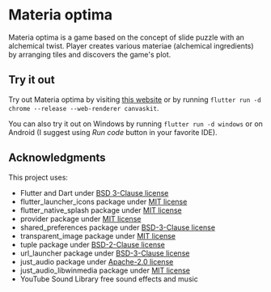 # Materia optima

Materia optima is a game based on the concept of slide puzzle with an alchemical twist. Player creates various materiae (alchemical ingredients) by arranging tiles and discovers the game's plot.

## Try it out

Try out Materia optima by visiting [this website](https://www.juliusz.muskala.pl/) or by running `flutter run -d chrome --release --web-renderer canvaskit`.

You can also try it out on Windows by running `flutter run -d windows` or on Android (I suggest using *Run code* button in your favorite IDE).

## Acknowledgments

This project uses:

- Flutter and Dart under [BSD 3-Clause license](legal/flutter_license)
- flutter_launcher_icons package under [MIT license](legal/flutter_launcher_icons_license)
- flutter_native_splash package under [MIT license](legal/flutter_native_splash_license)
- provider package under [MIT license](legal/provider_license)
- shared_preferences package under [BSD-3-Clause license](legal/shared_preferences_license)
- transparent_image package under [MIT license](legal/transparent_image_license)
- tuple package under [BSD-2-Clause license](legal/tuple_license)
- url_launcher package under [BSD-3-Clause license](legal/url_launcher_license)
- just_audio package under [Apache-2.0 license](legal/just_audio_license)
- just_audio_libwinmedia package under [MIT license](legal/just_audio_libwinmedia_license)
- YouTube Sound Library free sound effects and music
